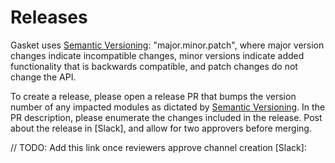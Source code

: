 # Releases

Gasket uses [Semantic Versioning]: "major.minor.patch", where major
version changes indicate incompatible changes, minor versions indicate
added functionality that is backwards compatible, and patch changes
do not change the API.

To create a release, please open a release PR that bumps the version number of
any impacted modules as dictated by [Semantic Versioning]. In the PR description,
please enumerate the changes included in the release. Post about the release in
[Slack], and allow for two approvers before merging.

[Semantic Versioning]: http://semver.org
// TODO: Add this link once reviewers approve channel creation
[Slack]:
